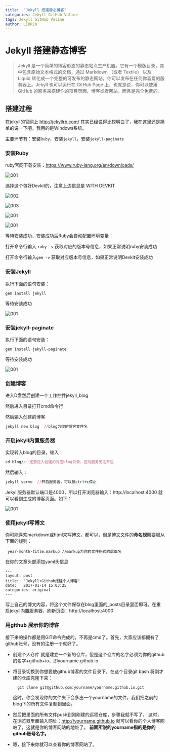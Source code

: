 ```yaml
---
title:  "Jekyll 搭建静态博客"
categories: Jekyll GitHub Valine
tags: Jekyll GitHub Valine
author: LIUREN
---
```


# Jekyll 搭建静态博客

> Jekyll 是一个简单的博客形态的静态站点生产机器。它有一个模版目录，其中包含原始文本格式的文档，通过 Markdown （或者 Textile） 以及 Liquid 转化成一个完整的可发布的静态网站，你可以发布在任何你喜爱的服务器上。Jekyll 也可以运行在 GitHub Page 上，也就是说，你可以使用 GitHub 的服务来搭建你的项目页面、博客或者网站，而且是完全免费的。



## 搭建过程

在jekyll的官网上 <http://jekyllrb.com/> 其实已经说得比较明白了，我在这里还是简单的说一下吧。我用的是Windows系统。 

主要环节有：安装`Ruby`，安装`jekyll`，安装`jekyll-paginate`

### 安装Ruby

ruby官网下载安装：<https://www.ruby-lang.org/en/downloads/>

![001](http://www.codepeople.cn/imges/jekyll/001.png)

选择这个包好Devkit的，注意上边信息是 WITH DEVKIT

![002](http://www.codepeople.cn/imges/jekyll/002.png)

![003](http://www.codepeople.cn/imges/jekyll/003.png)

![001](http://www.codepeople.cn/imges/jekyll/004.png)

![001](http://www.codepeople.cn/imges/jekyll/005.png)

等待安装成功，安装成功后Ruby会自动配置环境变量：

打开命令行输入 `ruby -v` 获取对应的版本号信息，如果正常说明ruby安装成功

打开命令行输入`gem -v` 获取对应版本号信息，如果正常说明Devkit安装成功

### 安装Jekyll

执行下面的语句安装：

`gem install jekyll`

等待安装成功

![001](http://www.codepeople.cn/imges/jekyll/005.png)

### 安装jekyll-paginate

执行下面的语句安装：

`gem install jekyll-paginate`

等待安装成功

![001](http://www.codepeople.cn/imges/jekyll/006.png)

### 创建博客

进入D盘然后创建一个工作控件jekyll_blog

然后进入目录打开cmd命令行

然后输入创建的博客

```ruby
jekyll new blog  //blog为你的博客文件名
```

### 开启jekyll内置服务器

实现转入blog的目录，输入：

```ruby
cd blog//一定要进入创建的对应blog目录，否则服务无法开启
```

然后输入：

```ruby
jekyll serve  //开启服务器，可以按ctrl+c停止
```

Jekyll服务器默认端口是4000，所以打开浏览器输入：http://localhost:4000 就可以看到生成的博客页面。如下：

![001](http://www.codepeople.cn/imges/jekyll/007.png)

### 使用jekyll写博文

你可能喜欢markdown或html来写博文，都可以，但是博文文件的**命名规则**要服从下面的规则：

```
 year-month-title.markup //markup为你的文件格式的后缀名
```

在你的文章头部添加yaml头信息

```
---
layout: post
title:  "Jekyll+Github搭建个人博客"
date:   2017-01-14 15:03:25
categories: original
---
```

写上自己的博文内容，将这个文件保存在blog里面的_posts目录里面即可。在重启jekyll内置服务器，刷新页面：http://localhost:4000

### 用github 展示你的博客

接下来的操作都是用GIT命令完成的，不再是cmd了。首先，大家应该都拥有了github账号，没有的注册一个就好了。

- 创建个人仓库
  就是建立一个新的仓库，但是这个仓库的名字必须为你的github的名字+github+io，即yourname.github.io

- 将目录切换到你想要放github博客的文件目录下，在这个目录git bash 将刚才建的仓库克隆下来：

  ```shell
    git clone git@github.com:yourname/yourname.github.io.git
  ```

  这时，你会发现你的文件夹下会多出一个yourname的文件，我们把之前的blog下的所有文件复制到里面。

- 然后把里面的所有文件push到刚刚建的远程仓库，步骤我就不写了。
  这时，在浏览器里面输入网址：http://yourname.github.io 就可以看你的个人博客网站了，这就是你的博客网站的地址了。
  **前面所说的yourname指的是你的github账号名字。**

- 嗯，接下来你就可以查看你的博客网站了。